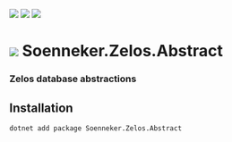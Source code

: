 ﻿[![](https://img.shields.io/nuget/v/soenneker.zelos.abstract.svg?style=for-the-badge)](https://www.nuget.org/packages/soenneker.zelos.abstract/)
[![](https://img.shields.io/github/actions/workflow/status/soenneker/soenneker.zelos.abstract/publish-package.yml?style=for-the-badge)](https://github.com/soenneker/soenneker.zelos.abstract/actions/workflows/publish-package.yml)
[![](https://img.shields.io/nuget/dt/soenneker.zelos.abstract.svg?style=for-the-badge)](https://www.nuget.org/packages/soenneker.zelos.abstract/)

# ![](https://user-images.githubusercontent.com/4441470/224455560-91ed3ee7-f510-4041-a8d2-3fc093025112.png) Soenneker.Zelos.Abstract
### Zelos database abstractions

## Installation

```
dotnet add package Soenneker.Zelos.Abstract
```
